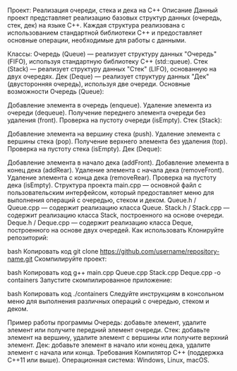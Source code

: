Проект: Реализация очереди, стека и дека на C++
Описание
Данный проект представляет реализацию базовых структур данных (очередь, стек, дек) на языке C++. Каждая структура реализована с использованием стандартной библиотеки C++ и предоставляет основные операции, необходимые для работы с данными.

Классы:
Очередь (Queue) — реализует структуру данных "Очередь" (FIFO), используя стандартную библиотеку C++ (std::queue).
Стек (Stack) — реализует структуру данных "Стек" (LIFO), основанную на двух очередях.
Дек (Deque) — реализует структуру данных "Дек" (двусторонняя очередь), используя две очереди.
Основные возможности
Очередь (Queue):

Добавление элемента в очередь (enqueue).
Удаление элемента из очереди (dequeue).
Получение переднего элемента очереди без удаления (front).
Проверка на пустоту очереди (isEmpty).
Стек (Stack):

Добавление элемента на вершину стека (push).
Удаление элемента с вершины стека (pop).
Получение верхнего элемента без удаления (top).
Проверка на пустоту стека (isEmpty).
Дек (Deque):

Добавление элемента в начало дека (addFront).
Добавление элемента в конец дека (addRear).
Удаление элемента с начала дека (removeFront).
Удаление элемента с конца дека (removeRear).
Проверка на пустоту дека (isEmpty).
Структура проекта
main.cpp — основной файл с пользовательским интерфейсом, который предоставляет меню для выполнения операций с очередью, стеком и деком.
Queue.h / Queue.cpp — содержит реализацию класса Queue.
Stack.h / Stack.cpp — содержит реализацию класса Stack, построенного на основе очереди.
Deque.h / Deque.cpp — содержит реализацию класса Deque, построенного на основе двух очередей.
Как использовать
Клонируйте репозиторий:

bash
Копировать код
git clone https://github.com/username/repository-name.git
Скомпилируйте проект:

bash
Копировать код
g++ main.cpp Queue.cpp Stack.cpp Deque.cpp -o containers
Запустите скомпилированное приложение:

bash
Копировать код
./containers
Следуйте инструкциям в консольном меню для выполнения различных операций с очередью, стеком и деком.

Пример работы программы
Очередь: добавьте элемент, удалите элемент или получите передний элемент очереди.
Стек: добавьте элемент на вершину, удалите элемент с вершины или получите верхний элемент.
Дек: добавьте элемент в начало или конец дека, удалите элемент с начала или конца.
Требования
Компилятор C++ (поддержка C++11 или выше).
Операционная система: Windows, Linux, macOS.
